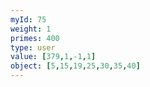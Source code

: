 ```yaml
---
myId: 75
weight: 1
primes: 400
type: user
value: [379,1,-1,1]
object: [5,15,19,25,30,35,40]
---
```

